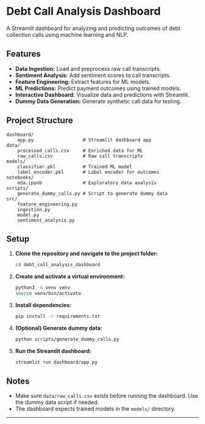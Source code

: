 # Debt Call Analysis Dashboard

A Streamlit dashboard for analyzing and predicting outcomes of debt collection calls using machine learning and NLP.

## Features

- **Data Ingestion:** Load and preprocess raw call transcripts.
- **Sentiment Analysis:** Add sentiment scores to call transcripts.
- **Feature Engineering:** Extract features for ML models.
- **ML Predictions:** Predict payment outcomes using trained models.
- **Interactive Dashboard:** Visualize data and predictions with Streamlit.
- **Dummy Data Generation:** Generate synthetic call data for testing.

## Project Structure

```
dashboard/
    app.py                  # Streamlit dashboard app
data/
    processed_calls.csv     # Enriched data for ML
    raw_calls.csv           # Raw call transcripts
models/
    classifier.pkl          # Trained ML model
    label_encoder.pkl       # Label encoder for outcomes
notebooks/
    eda.ipynb               # Exploratory data analysis
scripts/
    generate_dummy_calls.py # Script to generate dummy data
src/
    feature_engineering.py
    ingestion.py
    model.py
    sentiment_analysis.py
```

## Setup

1. **Clone the repository and navigate to the project folder:**
    ```bash
    cd debt_call_analysis_dashboard
    ```

2. **Create and activate a virtual environment:**
    ```bash
    python3 -m venv venv
    source venv/bin/activate
    ```

3. **Install dependencies:**
    ```bash
    pip install -r requirements.txt
    ```

4. **(Optional) Generate dummy data:**
    ```bash
    python scripts/generate_dummy_calls.py
    ```

5. **Run the Streamlit dashboard:**
    ```bash
    streamlit run dashboard/app.py
    ```

## Notes

- Make sure `data/raw_calls.csv` exists before running the dashboard. Use the dummy data script if needed.
- The dashboard expects trained models in the `models/` directory.

---
